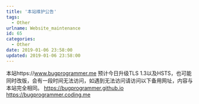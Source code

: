 ```yaml
---
title: '本站维护公告'
tags:
  - Other
urlname: Website_maintenance
id: 65
categories:
  - Other
date: 2019-01-06 23:58:00
updated: 2019-01-06 23:58:00
---
```

本站https://www.bugprogrammer.me 预计今日升级TLS 1.3以及HSTS，也可能同时改版，会有一段时间无法访问，如遇到无法访问请访问以下备用网址，内容与本站完全相同。
https://bugprogrammer.github.io
https://bugprogrammer.coding.me
<!--more-->